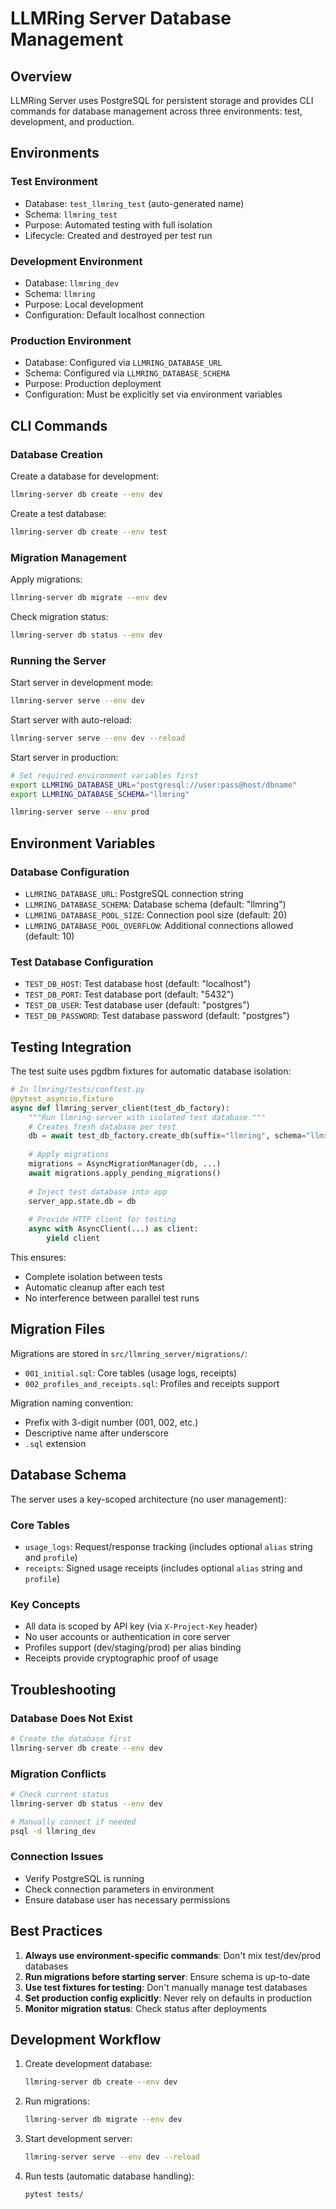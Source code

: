 # LLMRing Server Database Management

## Overview

LLMRing Server uses PostgreSQL for persistent storage and provides CLI commands for database management across three environments: test, development, and production.

## Environments

### Test Environment
- Database: `test_llmring_test` (auto-generated name)
- Schema: `llmring_test`
- Purpose: Automated testing with full isolation
- Lifecycle: Created and destroyed per test run

### Development Environment
- Database: `llmring_dev`
- Schema: `llmring`
- Purpose: Local development
- Configuration: Default localhost connection

### Production Environment
- Database: Configured via `LLMRING_DATABASE_URL`
- Schema: Configured via `LLMRING_DATABASE_SCHEMA`
- Purpose: Production deployment
- Configuration: Must be explicitly set via environment variables

## CLI Commands

### Database Creation

Create a database for development:
```bash
llmring-server db create --env dev
```

Create a test database:
```bash
llmring-server db create --env test
```

### Migration Management

Apply migrations:
```bash
llmring-server db migrate --env dev
```

Check migration status:
```bash
llmring-server db status --env dev
```

### Running the Server

Start server in development mode:
```bash
llmring-server serve --env dev
```

Start server with auto-reload:
```bash
llmring-server serve --env dev --reload
```

Start server in production:
```bash
# Set required environment variables first
export LLMRING_DATABASE_URL="postgresql://user:pass@host/dbname"
export LLMRING_DATABASE_SCHEMA="llmring"

llmring-server serve --env prod
```

## Environment Variables

### Database Configuration
- `LLMRING_DATABASE_URL`: PostgreSQL connection string
- `LLMRING_DATABASE_SCHEMA`: Database schema (default: "llmring")
- `LLMRING_DATABASE_POOL_SIZE`: Connection pool size (default: 20)
- `LLMRING_DATABASE_POOL_OVERFLOW`: Additional connections allowed (default: 10)

### Test Database Configuration
- `TEST_DB_HOST`: Test database host (default: "localhost")
- `TEST_DB_PORT`: Test database port (default: "5432")
- `TEST_DB_USER`: Test database user (default: "postgres")
- `TEST_DB_PASSWORD`: Test database password (default: "postgres")

## Testing Integration

The test suite uses pgdbm fixtures for automatic database isolation:

```python
# In llmring/tests/conftest.py
@pytest_asyncio.fixture
async def llmring_server_client(test_db_factory):
    """Run llmring-server with isolated test database."""
    # Creates fresh database per test
    db = await test_db_factory.create_db(suffix="llmring", schema="llmring_test")
    
    # Apply migrations
    migrations = AsyncMigrationManager(db, ...)
    await migrations.apply_pending_migrations()
    
    # Inject test database into app
    server_app.state.db = db
    
    # Provide HTTP client for testing
    async with AsyncClient(...) as client:
        yield client
```

This ensures:
- Complete isolation between tests
- Automatic cleanup after each test
- No interference between parallel test runs

## Migration Files

Migrations are stored in `src/llmring_server/migrations/`:
- `001_initial.sql`: Core tables (usage logs, receipts)
- `002_profiles_and_receipts.sql`: Profiles and receipts support

Migration naming convention:
- Prefix with 3-digit number (001, 002, etc.)
- Descriptive name after underscore
- `.sql` extension

## Database Schema

The server uses a key-scoped architecture (no user management):

### Core Tables
- `usage_logs`: Request/response tracking (includes optional `alias` string and `profile`)
- `receipts`: Signed usage receipts (includes optional `alias` string and `profile`)

### Key Concepts
- All data is scoped by API key (via `X-Project-Key` header)
- No user accounts or authentication in core server
- Profiles support (dev/staging/prod) per alias binding
- Receipts provide cryptographic proof of usage

## Troubleshooting

### Database Does Not Exist
```bash
# Create the database first
llmring-server db create --env dev
```

### Migration Conflicts
```bash
# Check current status
llmring-server db status --env dev

# Manually connect if needed
psql -d llmring_dev
```

### Connection Issues
- Verify PostgreSQL is running
- Check connection parameters in environment
- Ensure database user has necessary permissions

## Best Practices

1. **Always use environment-specific commands**: Don't mix test/dev/prod databases
2. **Run migrations before starting server**: Ensure schema is up-to-date
3. **Use test fixtures for testing**: Don't manually manage test databases
4. **Set production config explicitly**: Never rely on defaults in production
5. **Monitor migration status**: Check status after deployments

## Development Workflow

1. Create development database:
   ```bash
   llmring-server db create --env dev
   ```

2. Run migrations:
   ```bash
   llmring-server db migrate --env dev
   ```

3. Start development server:
   ```bash
   llmring-server serve --env dev --reload
   ```

4. Run tests (automatic database handling):
   ```bash
   pytest tests/
   ```